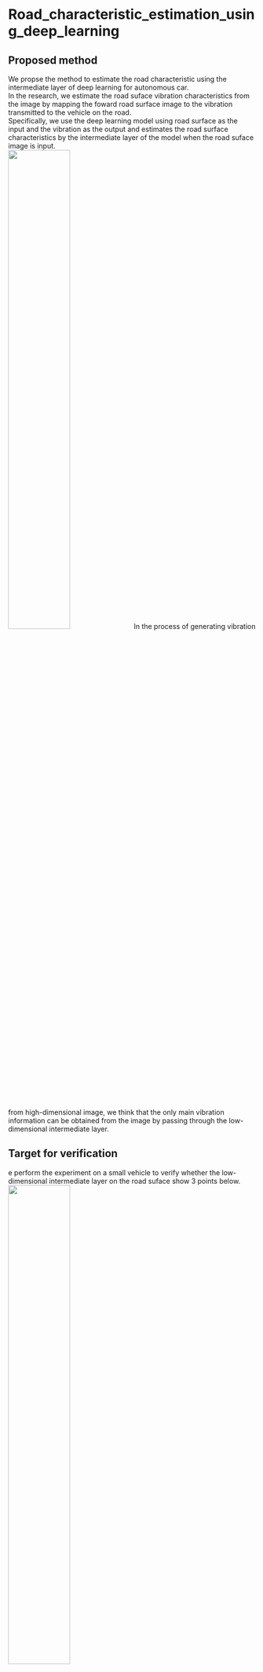 # Road_characteristic_estimation_using_deep_learning

## Proposed method
We propse the method to estimate the road characteristic using the intermediate layer of deep learning for autonomous car.<br>
In the research, we estimate the road suface vibration characteristics from the image by mapping the foward road surface image to the vibration transmitted to the vehicle on the road.<br>
Specifically, we use the deep learning model using road surface as the input and the vibration as the output and estimates the road surface characteristics by the intermediate layer of the model when the road suface image is input.<br>
<image src="pictures/encoder_decoder.png" width=50%>
In the process of generating vibration from high-dimensional image, we think that the only main vibration information can be obtained from the image by passing through the low-dimensional intermediate layer.

## Target for verification
e perform the experiment on a small vehicle to verify whether the low-dimensional intermediate layer on the road suface show 3 points below.
<image src="pictures/road.png" width=50%>

1. Each road's latent variables of intermediate layer are clusterd or not
2. Each road's latent variables of intermediate layer suggests the possibility of continuous expression or not
3. Each road's latent variables of intermediate layer expresses the vibration information or not (e.g., wheter the clusters of the road surface with small vibration close or not)

## Parameters of the model used in the verification
<image src="pictures/encoder_decoder_exact.png" width=50%>
  
## Results
You make the model from the image and vibration and preserve it
``` 
  bash YPKerberos.sh
```
You output the latent variables when the test image are input to the saved model
``` 
  bash YPKerberos.sh
```
<image src="pictures/latent_space.png" width=50%>


## 提案手法
前方路面画像とその路面での車体に伝わる振動を対応付けることで，画像から路面振動特性を推定する手法を提案する．<br>
具体的には，路面画像を入力，振動を出力として深層学習モデルを生成し，路面画像が入力された際のモデルの中間層により路面特性を推定する手法を提案する．<br>
高次元の画像情報から振動情報を生成する過程において低次元の中間層を通すことにより，画像から振動の主要な情報のみを取得できるのではないかと考える．

## 検証内容
小型移動体において実験を行い，の路面において低次元の中間層が検証する．<br>
今回，の路面で低次元の中間層が次のようになっているか検証する． <br>
・路面ごとに散らばっているか <br>
・連続的に表現できる可能性を示唆しているか <br>
・振動情報が表現されているか（例えば，振動が小さい路面同士が近い場所に存在しているか） 

## 本検証で用いたパラメータ


## 検証結果
画像情報，振動情報を取得して，学習を回し，モデルを保存する．
``` 
  bash YPKerberos.sh
```
保存したモデルに対し，学習に用いていないテスト画像を入力し，潜在変数を出力する．
``` 
  bash YPKerberos.sh
```

